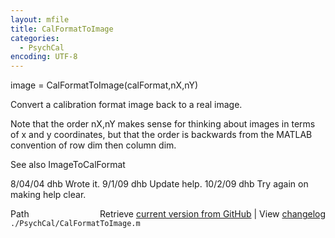 ```yaml
---
layout: mfile
title: CalFormatToImage
categories:
  - PsychCal
encoding: UTF-8
---
```


image = CalFormatToImage(calFormat,nX,nY)

Convert a calibration format image back to a real
image.

Note that the order nX,nY makes sense for thinking about images
in terms of x and y coordinates, but that the order is backwards
from the MATLAB convention of row dim then column dim.

See also ImageToCalFormat

8/04/04  dhb  Wrote it.
9/1/09   dhb  Update help.
10/2/09  dhb  Try again on making help clear.


<div class="code_header" style="text-align:right;">
  <span style="float:left;">Path&nbsp;&nbsp;</span> <span class="counter">Retrieve <a href=
  "https://raw.github.com/Psychtoolbox-3/Psychtoolbox-3/beta/./PsychCal/CalFormatToImage.m">current version from GitHub</a> | View <a href=
  "https://github.com/Psychtoolbox-3/Psychtoolbox-3/commits/beta/./PsychCal/CalFormatToImage.m">changelog</a></span>
</div>
<div class="code">
  <code>./PsychCal/CalFormatToImage.m</code>
</div>
